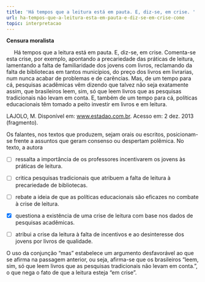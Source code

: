 ```yaml
---
title: 'Há tempos que a leitura está em pauta. E, diz-se, em crise. '
url: ha-tempos-que-a-leitura-esta-em-pauta-e-diz-se-em-crise-come
topic: interpretacao
---
```



**Censura moralista**

     Há tempos que a leitura está em pauta. E, diz-se, em crise. Comenta-se esta crise, por exemplo, apontando a precariedade das práticas de leitura, lamentando a falta de familiaridade dos jovens com livros, reclamando da falta de bibliotecas em tantos municípios, do preço dos livros em livrarias, num nunca acabar de problemas e de carências. Mas, de um tempo para cá, pesquisas acadêmicas vêm dizendo que talvez não seja exatamente assim, que brasileiros leem, sim, só que leem livros que as pesquisas tradicionais não levam em conta. E, também de um tempo para cá, políticas educacionais têm tomado a peito investir em livros e em leitura.

LAJOLO, M. Disponível em: www.estadao.com.br. Acesso em: 2 dez. 2013 (fragmento).

Os falantes, nos textos que produzem, sejam orais ou escritos, posicionam-se frente a assuntos que geram consenso ou despertam polêmica. No texto, a autora



- [ ] ressalta a importância de os professores incentivarem os jovens às práticas de leitura.
- [ ] critica pesquisas tradicionais que atribuem a falta de leitura à precariedade de bibliotecas.
- [ ] rebate a ideia de que as políticas educacionais são eficazes no combate à crise de leitura.
- [x] questiona a existência de uma crise de leitura com base nos dados de pesquisas acadêmicas.
- [ ] atribui a crise da leitura à falta de incentivos e ao desinteresse dos jovens por livros de qualidade.


O uso da conjunção “mas” estabelece um argumento desfavorável ao que se afirma na passagem anterior, ou seja, afirma-se que os brasileiros “leem, sim, só que leem livros que as pesquisas tradicionais não levam em conta.”, o que nega o fato de que a leitura esteja “em crise”.
